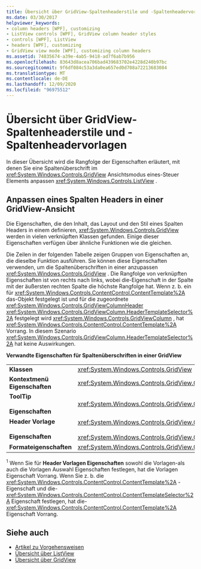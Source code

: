 ```yaml
---
title: Übersicht über GridView-Spaltenheaderstile und -Spaltenheadervorlagen
ms.date: 03/30/2017
helpviewer_keywords:
- column headers [WPF], customizing
- ListView controls [WPF], GridView column header styles
- controls [WPF], ListView
- headers [WPF], customizing
- GridView view mode [WPF], customizing column headers
ms.assetid: 74835674-a39e-4ab5-9418-ad7f6ab7b956
ms.openlocfilehash: 83643d8acea706bad439683702e4228d240b97bc
ms.sourcegitcommit: 9f6df084c53a3da0ea657ed0d708a72213683084
ms.translationtype: MT
ms.contentlocale: de-DE
ms.lasthandoff: 12/09/2020
ms.locfileid: "96975512"
---
```

# <a name="gridview-column-header-styles-and-templates-overview"></a>Übersicht über GridView-Spaltenheaderstile und -Spaltenheadervorlagen
In dieser Übersicht wird die Rangfolge der Eigenschaften erläutert, mit denen Sie eine Spaltenüberschrift im <xref:System.Windows.Controls.GridView> Ansichtsmodus eines-Steuer Elements anpassen <xref:System.Windows.Controls.ListView> .  
  
## <a name="customizing-a-column-header-in-a-gridview"></a>Anpassen eines Spalten Headers in einer GridView-Ansicht  
 Die Eigenschaften, die den Inhalt, das Layout und den Stil eines Spalten Headers in einem definieren, <xref:System.Windows.Controls.GridView> werden in vielen verknüpften Klassen gefunden. Einige dieser Eigenschaften verfügen über ähnliche Funktionen wie die gleichen.  
  
 Die Zeilen in der folgenden Tabelle zeigen Gruppen von Eigenschaften an, die dieselbe Funktion ausführen. Sie können diese Eigenschaften verwenden, um die Spaltenüberschriften in einer anzupassen <xref:System.Windows.Controls.GridView> . Die Rangfolge von verknüpften Eigenschaften ist von rechts nach links, wobei die-Eigenschaft in der Spalte mit der äußersten rechten Spalte die höchste Rangfolge hat. Wenn z. b. ein für <xref:System.Windows.Controls.ContentControl.ContentTemplate%2A> das-Objekt festgelegt ist und für die zugeordnete <xref:System.Windows.Controls.GridViewColumnHeader> <xref:System.Windows.Controls.GridViewColumn.HeaderTemplateSelector%2A> festgelegt wird <xref:System.Windows.Controls.GridViewColumn> , hat <xref:System.Windows.Controls.ContentControl.ContentTemplate%2A> Vorrang. In diesem Szenario <xref:System.Windows.Controls.GridViewColumn.HeaderTemplateSelector%2A> hat keine Auswirkungen.  
  
 **Verwandte Eigenschaften für Spaltenüberschriften in einer GridView**  
  
|||||  
|-|-|-|-|  
|**Klassen**|<xref:System.Windows.Controls.GridView>|<xref:System.Windows.Controls.GridViewColumn>|<xref:System.Windows.Controls.GridViewColumnHeader>|  
|**Kontextmenü Eigenschaften**|<xref:System.Windows.Controls.GridView.ColumnHeaderContextMenu%2A>|Nicht zutreffend|<xref:System.Windows.FrameworkElement.ContextMenu%2A>|  
|**ToolTip**<br /><br /> **Eigenschaften**|<xref:System.Windows.Controls.GridView.ColumnHeaderToolTip%2A>|Nicht zutreffend|<xref:System.Windows.FrameworkElement.ToolTip%2A>|  
|**Header Vorlage**<br /><br /> **Eigenschaften**|<xref:System.Windows.Controls.GridView.ColumnHeaderTemplate%2A><sup>1</sup>/<br /><br /> <xref:System.Windows.Controls.GridView.ColumnHeaderTemplateSelector%2A>|<xref:System.Windows.Controls.GridViewColumn.HeaderTemplate%2A><sup>1</sup>/<br /><br /> <xref:System.Windows.Controls.GridViewColumn.HeaderTemplateSelector%2A>|<xref:System.Windows.Controls.ContentControl.ContentTemplate%2A><sup>1</sup>/<br /><br /> <xref:System.Windows.Controls.ContentControl.ContentTemplateSelector%2A>|  
|**Formateigenschaften**|<xref:System.Windows.Controls.GridView.ColumnHeaderContainerStyle%2A>|<xref:System.Windows.Controls.GridViewColumn.HeaderContainerStyle%2A>|<xref:System.Windows.FrameworkElement.Style%2A>|  
  
 <sup>1</sup> Wenn Sie für **Header Vorlagen Eigenschaften** sowohl die Vorlagen-als auch die Vorlagen Auswahl Eigenschaften festlegen, hat die Vorlagen Eigenschaft Vorrang. Wenn Sie z. b. die <xref:System.Windows.Controls.ContentControl.ContentTemplate%2A> -Eigenschaft und die- <xref:System.Windows.Controls.ContentControl.ContentTemplateSelector%2A> Eigenschaft festlegen, hat die- <xref:System.Windows.Controls.ContentControl.ContentTemplate%2A> Eigenschaft Vorrang.  
  
## <a name="see-also"></a>Siehe auch

- [Artikel zu Vorgehensweisen](listview-how-to-topics.md)
- [Übersicht über ListView](listview-overview.md)
- [Übersicht über GridView](gridview-overview.md)

